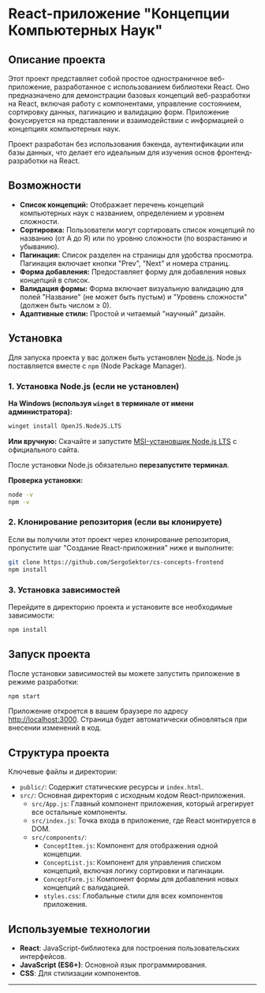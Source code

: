 
# React-приложение "Концепции Компьютерных Наук"

## Описание проекта

Этот проект представляет собой простое одностраничное веб-приложение, разработанное с использованием библиотеки React. Оно предназначено для демонстрации базовых концепций веб-разработки на React, включая работу с компонентами, управление состоянием, сортировку данных, пагинацию и валидацию форм. Приложение фокусируется на представлении и взаимодействии с информацией о концепциях компьютерных наук.

Проект разработан без использования бэкенда, аутентификации или базы данных, что делает его идеальным для изучения основ фронтенд-разработки на React.

## Возможности

-   **Список концепций:** Отображает перечень концепций компьютерных наук с названием, определением и уровнем сложности.
-   **Сортировка:** Пользователи могут сортировать список концепций по названию (от А до Я) или по уровню сложности (по возрастанию и убыванию).
-   **Пагинация:** Список разделен на страницы для удобства просмотра. Пагинация включает кнопки "Prev", "Next" и номера страниц.
-   **Форма добавления:** Предоставляет форму для добавления новых концепций в список.
-   **Валидация формы:** Форма включает визуальную валидацию для полей "Название" (не может быть пустым) и "Уровень сложности" (должен быть числом ≥ 0).
-   **Адаптивные стили:** Простой и читаемый "научный" дизайн.

## Установка

Для запуска проекта у вас должен быть установлен [Node.js](https://nodejs.org/). Node.js поставляется вместе с `npm` (Node Package Manager).

### 1. Установка Node.js (если не установлен)

**На Windows (используя `winget` в терминале от имени администратора):**

```bash
winget install OpenJS.NodeJS.LTS
```

**Или вручную:**
Скачайте и запустите [MSI-установщик Node.js LTS](https://nodejs.org/en/download/) с официального сайта.

После установки Node.js обязательно **перезапустите терминал**.

**Проверка установки:**

```bash
node -v
npm -v
```

### 2. Клонирование репозитория (если вы клонируете)

Если вы получили этот проект через клонирование репозитория, пропустите шаг "Создание React-приложения" ниже и выполните:

```bash
git clone https://github.com/SergoSektor/cs-concepts-frontend
npm install
```

### 3. Установка зависимостей

Перейдите в директорию проекта и установите все необходимые зависимости:

```bash
npm install
```

## Запуск проекта

После установки зависимостей вы можете запустить приложение в режиме разработки:

```bash
npm start
```

Приложение откроется в вашем браузере по адресу [http://localhost:3000](http://localhost:3000). Страница будет автоматически обновляться при внесении изменений в код.

## Структура проекта

Ключевые файлы и директории:

-   `public/`: Содержит статические ресурсы и `index.html`.
-   `src/`: Основная директория с исходным кодом React-приложения.
    -   `src/App.js`: Главный компонент приложения, который агрегирует все остальные компоненты.
    -   `src/index.js`: Точка входа в приложение, где React монтируется в DOM.
    -   `src/components/`:
        -   `ConceptItem.js`: Компонент для отображения одной концепции.
        -   `ConceptList.js`: Компонент для управления списком концепций, включая логику сортировки и пагинации.
        -   `ConceptForm.js`: Компонент формы для добавления новых концепций с валидацией.
        -   `styles.css`: Глобальные стили для всех компонентов приложения.

## Используемые технологии

-   **React**: JavaScript-библиотека для построения пользовательских интерфейсов.
-   **JavaScript (ES6+)**: Основной язык программирования.
-   **CSS**: Для стилизации компонентов.

---
